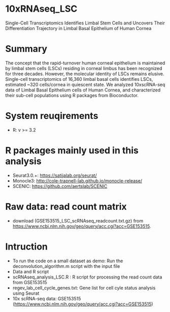 # 10xRNAseq_LSC
Single-Cell Transcriptomics Identifies Limbal Stem Cells and Uncovers Their Differentiation Trajectory in Limbal Basal Epithelium of Human Cornea

# Summary
The concept that the rapid-turnover human corneal epithelium is maintained by limbal stem cells (LSCs) residing in corneal limbus has been recognized for three decades. However, the molecular identity of LSCs remains elusive. Single-cell transcriptomics of 16,360 limbal basal cells identifies LSCs, estimated ~320 cells/cornea in quiescent state. 
We analyzed 10xscRNA-seq data of Limbal Basal Epithelium cells of Human Cornea, and characterized their sub-cell populations using R packages from Bioconductor.

# System reuqirements
- R: v >= 3.2

# R packages mainly used in this analysis
- Seurat3.0.+: https://satijalab.org/seurat/
- Monocle3: http://cole-trapnell-lab.github.io/monocle-release/
- SCENIC: https://github.com/aertslab/SCENIC

# Raw data: read count matrix 
- download (GSE153515_LSC_scRNAseq_readcount.txt.gz) from https://www.ncbi.nlm.nih.gov/geo/query/acc.cgi?acc=GSE153515.

# Intruction
- To run the code on a small dataset as demo: Run the deconvolution_algorithm.m script with the input file
- Data and R script
- scRNAseq_analysis_LSC.R : R script for processing the read count data from GSE153515
- regev_lab_cell_cycle_genes.txt: Gene list for cell cyle status analysis using Seurat
- 10x scRNA-seq data: GSE153515 (https://www.ncbi.nlm.nih.gov/geo/query/acc.cgi?acc=GSE153515)



